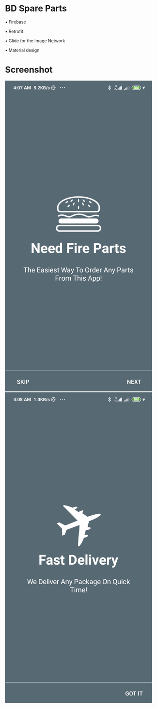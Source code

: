 # BD Spare Parts

• Firebase

• Retrofit

• Glide for the Image Network

• Material design


# Screenshot
![Alt text](https://github.com/XBSaykat/EcommarceAppSample/blob/master/Screenshot_2020-05-09-04-07-59-103_com.xb.saykat.bdspareparts.jpg?raw=true "BD Spare Parts")
![Alt text](https://github.com/XBSaykat/EcommarceAppSample/blob/master/Screenshot_2020-05-09-04-08-11-147_com.xb.saykat.bdspareparts.jpg?raw=true "BD Spare Parts")
